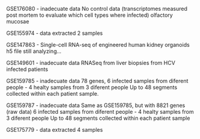 GSE176080 - inadecuate data
No control data (transcriptomes measured post mortem to evaluate which cell types where infected) olfactory mucosae

GSE155974 - data extracted
2 samples

GSE147863 - 
Single-cell RNA-seq of engineered human kidney organoids
h5 file still analyzing... 

GSE149601 - inadecuate data
RNASeq from liver biopsies from HCV infected patients

GSE159785 - inadecuate data
78 genes, 6 infected samples from diferent people - 4 healty samples from 3 diferent people
Up to 48 segments collected within each patient sample.

GSE159787 - inadecuate data
Same as GSE159785, but with 
8821 genes (raw data) 6 infected samples from diferent people - 4 healty samples from 3 diferent people
Up to 48 segments collected within each patient sample

GSE175779 - data extracted
4 samples

